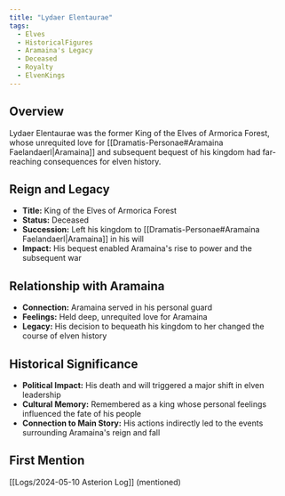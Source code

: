 ```yaml
---
title: "Lydaer Elentaurae"
tags:
  - Elves
  - HistoricalFigures
  - Aramaina's Legacy
  - Deceased
  - Royalty
  - ElvenKings
---
```


## Overview
Lydaer Elentaurae was the former King of the Elves of Armorica Forest, whose unrequited love for [[Dramatis-Personae#Aramaina Faelandaerl|Aramaina]] and subsequent bequest of his kingdom had far-reaching consequences for elven history.

## Reign and Legacy
- **Title:** King of the Elves of Armorica Forest
- **Status:** Deceased
- **Succession:** Left his kingdom to [[Dramatis-Personae#Aramaina Faelandaerl|Aramaina]] in his will
- **Impact:** His bequest enabled Aramaina's rise to power and the subsequent war

## Relationship with Aramaina
- **Connection:** Aramaina served in his personal guard
- **Feelings:** Held deep, unrequited love for Aramaina
- **Legacy:** His decision to bequeath his kingdom to her changed the course of elven history

## Historical Significance
- **Political Impact:** His death and will triggered a major shift in elven leadership
- **Cultural Memory:** Remembered as a king whose personal feelings influenced the fate of his people
- **Connection to Main Story:** His actions indirectly led to the events surrounding Aramaina's reign and fall

## First Mention
[[Logs/2024-05-10 Asterion Log]] (mentioned)
